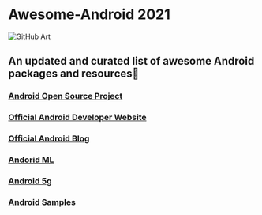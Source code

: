 # Awesome-Android 2021

![GitHub Art](https://user-images.githubusercontent.com/67560900/141245003-35af6e55-f138-411d-b15d-e9b615ccdc8a.png)

## An updated and curated list of awesome Android packages and resources🚀

### [Android Open Source Project](https://source.android.com)
### [Official Android Developer Website](https://developer.android.com)
### [Official Android Blog](https://android-developers.googleblog.com)
### [Andorid ML](https://developer.android.com/ml)
### [Android 5g](https://developer.android.com/training/connectivity/5g)
### [Android Samples](https://developer.android.com/samples)
